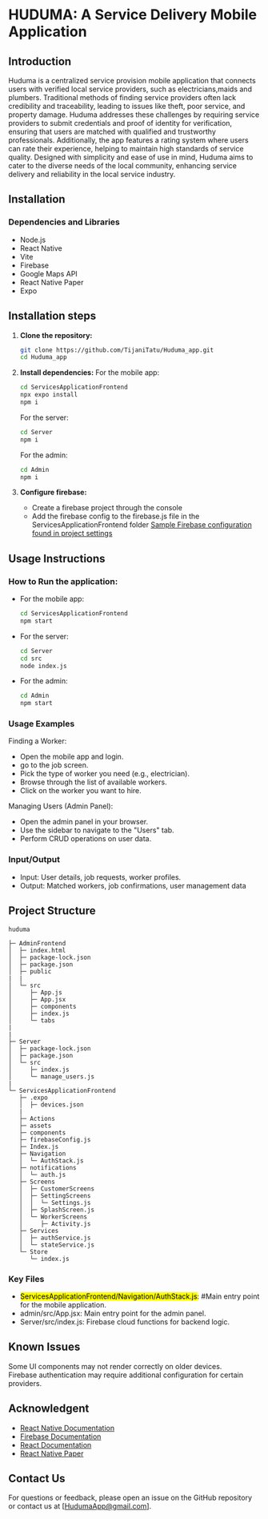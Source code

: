 # HUDUMA: A Service Delivery Mobile Application
## Introduction
Huduma is a centralized service provision mobile application that connects users with verified local service providers, such as electricians,maids and plumbers. Traditional methods of finding service providers often lack credibility and traceability, leading to issues like theft, poor service, and property damage. Huduma addresses these challenges by requiring service providers to submit credentials and proof of identity for verification, ensuring that users are matched with qualified and trustworthy professionals. Additionally, the app features a rating system where users can rate their experience, helping to maintain high standards of service quality. Designed with simplicity and ease of use in mind, Huduma aims to cater to the diverse needs of the local community, enhancing service delivery and reliability in the local service industry.


## Installation
### Dependencies and Libraries 
* Node.js
* React Native
* Vite
* Firebase
* Google Maps API
* React Native Paper
* Expo 



## Installation steps
1. **Clone the repository:**
    ```bash
    git clone https://github.com/TijaniTatu/Huduma_app.git
    cd Huduma_app
    ```
2. **Install dependencies:**
    For the mobile app:

    ```bash
    cd ServicesApplicationFrontend
    npx expo install
    npm i
    ```

    For the server:

    ```bash
    cd Server
    npm i
    ```
    For the admin:

    ```bash
    cd Admin
    npm i
    ```

3. **Configure firebase:**
    * Create a firebase project through the console
    * Add the firebase config to the firebase.js file in the ServicesApplicationFrontend folder
  [Sample Firebase configuration found in project settings](https://github.com/TijaniTatu/huduma/assets/131201362/f1bdc2fc-8295-42d8-b246-025d85b87ccf)


## Usage Instructions
### How to Run the application:
* For the mobile app:
    ```bash
    cd ServicesApplicationFrontend
    npm start
    ```
* For the server:
    ```bash
    cd Server
    cd src
    node index.js
    ```
* For the admin:
    ```bash
    cd Admin
    npm start
    ````
### Usage Examples
Finding a Worker:
* Open the mobile app and login.
* go to the job screen.
* Pick the type of worker you need (e.g., electrician).
* Browse through the list of available workers.
* Click on the worker you want to hire.

Managing Users (Admin Panel):
* Open the admin panel in your browser.
* Use the sidebar to navigate to the "Users" tab.
*  Perform CRUD operations on user data.

### Input/Output
* Input: User details, job requests, worker profiles.
* Output: Matched workers, job confirmations, user management data

## Project Structure
```
huduma

├─ AdminFrontend
│  ├─ index.html
│  ├─ package-lock.json
│  ├─ package.json
│  ├─ public
|  |
│  └─ src
│     ├─ App.js
│     ├─ App.jsx
│     ├─ components
│     ├─ index.js
│     └─ tabs
|
|
├─ Server
│  ├─ package-lock.json
│  ├─ package.json
│  └─ src
│     ├─ index.js
│     └─ manage_users.js
|
└─ ServicesApplicationFrontend
   ├─ .expo
   │  ├─ devices.json
   |
   ├─ Actions
   ├─ assets
   ├─ components
   ├─ firebaseConfig.js
   ├─ Index.js
   ├─ Navigation
   │  └─ AuthStack.js
   ├─ notifications
   │  └─ auth.js
   ├─ Screens
   │  ├─ CustomerScreens
   │  ├─ SettingScreens
   │  │  └─ Settings.js
   │  ├─ SplashScreen.js
   │  └─ WorkerScreens
   │     ├─ Activity.js
   ├─ Services
   │  ├─ authService.js
   │  └─ stateService.js
   └─ Store
      └─ index.js

```

### Key Files
* <mark>ServicesApplicationFrontend/Navigation/AuthStack.js</mark>:   #Main entry point for the mobile application.
* admin/src/App.jsx: Main entry point for the admin panel.
* Server/src/index.js: Firebase cloud functions for backend logic.

## Known Issues
Some UI components may not render correctly on older devices.<br>
Firebase authentication may require additional configuration for certain providers.

## Acknowledgent
* [React Native Documentation](https://reactnative.dev/docs/getting-started)
* [Firebase Documentation](https://firebase.google.com/docs)
* [React Documentation](https://legacy.reactjs.org/docs/getting-started.html)
* [React Native Paper](https://reactnativepaper.com/)

## Contact Us
For questions or feedback, please open an issue on the GitHub repository or contact us at [HudumaApp@gmail.com].


